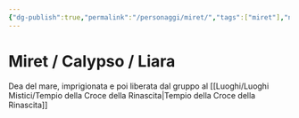 ```yaml
---
{"dg-publish":true,"permalink":"/personaggi/miret/","tags":["miret"],"noteIcon":""}
---
```


# Miret / Calypso / Liara

Dea del mare, imprigionata e poi liberata dal gruppo al [[Luoghi/Luoghi Mistici/Tempio della Croce della Rinascita\|Tempio della Croce della Rinascita]]